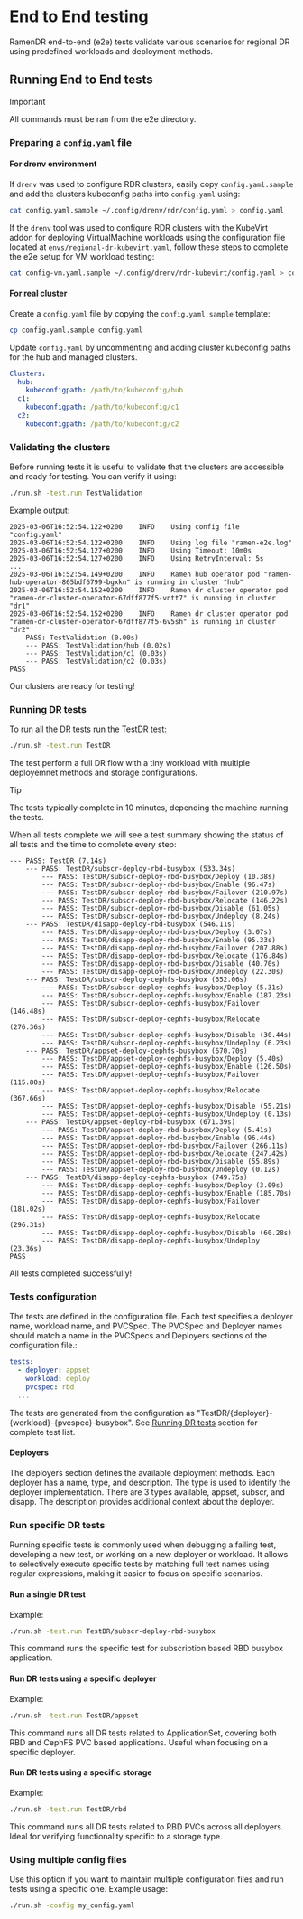 <!--
SPDX-FileCopyrightText: The RamenDR authors
SPDX-License-Identifier: Apache-2.0
-->

# End to End testing

RamenDR end-to-end (e2e) tests validate various scenarios for regional DR
using predefined workloads and deployment methods.

## Running End to End tests

> [!IMPORTANT]
> All commands must be ran from the e2e directory.

### Preparing a `config.yaml` file

#### For drenv environment

If `drenv` was used to configure RDR clusters, easily copy `config.yaml.sample`
and add the clusters kubeconfig paths into `config.yaml` using:

```sh
cat config.yaml.sample ~/.config/drenv/rdr/config.yaml > config.yaml
```

If the `drenv` tool was used to configure RDR clusters with the KubeVirt addon
for deploying VirtualMachine workloads using the configuration file located at
`envs/regional-dr-kubevirt.yaml`, follow these steps to complete the e2e setup
for VM workload testing:

```sh
cat config-vm.yaml.sample ~/.config/drenv/rdr-kubevirt/config.yaml > config.yaml
```

#### For real cluster

Create a `config.yaml` file by copying the `config.yaml.sample` template:

```sh
cp config.yaml.sample config.yaml
```

Update `config.yaml` by uncommenting and adding cluster kubeconfig paths
for the hub and managed clusters.

```yaml
Clusters:
  hub:
    kubeconfigpath: /path/to/kubeconfig/hub
  c1:
    kubeconfigpath: /path/to/kubeconfig/c1
  c2:
    kubeconfigpath: /path/to/kubeconfig/c2
```

### Validating the clusters

Before running tests it is useful to validate that the clusters are accessible
and ready for testing. You can verify it using:

```sh
./run.sh -test.run TestValidation
```

Example output:

```console
2025-03-06T16:52:54.122+0200    INFO    Using config file "config.yaml"
2025-03-06T16:52:54.122+0200    INFO    Using log file "ramen-e2e.log"
2025-03-06T16:52:54.127+0200    INFO    Using Timeout: 10m0s
2025-03-06T16:52:54.127+0200    INFO    Using RetryInterval: 5s
...
2025-03-06T16:52:54.149+0200    INFO    Ramen hub operator pod "ramen-hub-operator-865bdf6799-bgxkn" is running in cluster "hub"
2025-03-06T16:52:54.152+0200    INFO    Ramen dr cluster operator pod "ramen-dr-cluster-operator-67dff877f5-vntt7" is running in cluster "dr1"
2025-03-06T16:52:54.152+0200    INFO    Ramen dr cluster operator pod "ramen-dr-cluster-operator-67dff877f5-6v5sh" is running in cluster "dr2"
--- PASS: TestValidation (0.00s)
    --- PASS: TestValidation/hub (0.02s)
    --- PASS: TestValidation/c1 (0.03s)
    --- PASS: TestValidation/c2 (0.03s)
PASS
```

Our clusters are ready for testing!

### Running DR tests

To run all the DR tests run the TestDR test:

```sh
./run.sh -test.run TestDR
```

The test perform a full DR flow with a tiny workload with multiple deployemnet
methods and storage configurations.

> [!TIP]
> The tests typically complete in 10 minutes, depending the machine running the tests.

When all tests complete we will see a test summary showing the status of all
tests and the time to complete every step:

```console
--- PASS: TestDR (7.14s)
    --- PASS: TestDR/subscr-deploy-rbd-busybox (533.34s)
        --- PASS: TestDR/subscr-deploy-rbd-busybox/Deploy (10.38s)
        --- PASS: TestDR/subscr-deploy-rbd-busybox/Enable (96.47s)
        --- PASS: TestDR/subscr-deploy-rbd-busybox/Failover (210.97s)
        --- PASS: TestDR/subscr-deploy-rbd-busybox/Relocate (146.22s)
        --- PASS: TestDR/subscr-deploy-rbd-busybox/Disable (61.05s)
        --- PASS: TestDR/subscr-deploy-rbd-busybox/Undeploy (8.24s)
    --- PASS: TestDR/disapp-deploy-rbd-busybox (546.11s)
        --- PASS: TestDR/disapp-deploy-rbd-busybox/Deploy (3.07s)
        --- PASS: TestDR/disapp-deploy-rbd-busybox/Enable (95.33s)
        --- PASS: TestDR/disapp-deploy-rbd-busybox/Failover (207.88s)
        --- PASS: TestDR/disapp-deploy-rbd-busybox/Relocate (176.84s)
        --- PASS: TestDR/disapp-deploy-rbd-busybox/Disable (40.70s)
        --- PASS: TestDR/disapp-deploy-rbd-busybox/Undeploy (22.30s)
    --- PASS: TestDR/subscr-deploy-cephfs-busybox (652.06s)
        --- PASS: TestDR/subscr-deploy-cephfs-busybox/Deploy (5.31s)
        --- PASS: TestDR/subscr-deploy-cephfs-busybox/Enable (187.23s)
        --- PASS: TestDR/subscr-deploy-cephfs-busybox/Failover (146.48s)
        --- PASS: TestDR/subscr-deploy-cephfs-busybox/Relocate (276.36s)
        --- PASS: TestDR/subscr-deploy-cephfs-busybox/Disable (30.44s)
        --- PASS: TestDR/subscr-deploy-cephfs-busybox/Undeploy (6.23s)
    --- PASS: TestDR/appset-deploy-cephfs-busybox (670.70s)
        --- PASS: TestDR/appset-deploy-cephfs-busybox/Deploy (5.40s)
        --- PASS: TestDR/appset-deploy-cephfs-busybox/Enable (126.50s)
        --- PASS: TestDR/appset-deploy-cephfs-busybox/Failover (115.80s)
        --- PASS: TestDR/appset-deploy-cephfs-busybox/Relocate (367.66s)
        --- PASS: TestDR/appset-deploy-cephfs-busybox/Disable (55.21s)
        --- PASS: TestDR/appset-deploy-cephfs-busybox/Undeploy (0.13s)
    --- PASS: TestDR/appset-deploy-rbd-busybox (671.39s)
        --- PASS: TestDR/appset-deploy-rbd-busybox/Deploy (5.41s)
        --- PASS: TestDR/appset-deploy-rbd-busybox/Enable (96.44s)
        --- PASS: TestDR/appset-deploy-rbd-busybox/Failover (266.11s)
        --- PASS: TestDR/appset-deploy-rbd-busybox/Relocate (247.42s)
        --- PASS: TestDR/appset-deploy-rbd-busybox/Disable (55.89s)
        --- PASS: TestDR/appset-deploy-rbd-busybox/Undeploy (0.12s)
    --- PASS: TestDR/disapp-deploy-cephfs-busybox (749.75s)
        --- PASS: TestDR/disapp-deploy-cephfs-busybox/Deploy (3.09s)
        --- PASS: TestDR/disapp-deploy-cephfs-busybox/Enable (185.70s)
        --- PASS: TestDR/disapp-deploy-cephfs-busybox/Failover (181.02s)
        --- PASS: TestDR/disapp-deploy-cephfs-busybox/Relocate (296.31s)
        --- PASS: TestDR/disapp-deploy-cephfs-busybox/Disable (60.28s)
        --- PASS: TestDR/disapp-deploy-cephfs-busybox/Undeploy (23.36s)
PASS
```

All tests completed successfully!

### Tests configuration

The tests are defined in the configuration file. Each test specifies a deployer
name, workload name, and PVCSpec. The PVCSpec and Deployer names should match a
name in the PVCSpecs and Deployers sections of the configuration file.:

```yaml
tests:
  - deployer: appset
    workload: deploy
    pvcspec: rbd
  ...
```

The tests are generated from the configuration as
"TestDR/{deployer}-{workload}-{pvcspec}-busybox".
See [Running DR tests](#running-dr-tests) section for complete test list.

#### Deployers

The deployers section defines the available deployment methods. Each deployer
has a name, type, and description. The type is used to identify the deployer
implementation. There are 3 types available, appset, subscr, and disapp. The
description provides additional context about the deployer.

### Run specific DR tests

Running specific tests is commonly used when debugging a failing test,
developing a new test, or working on a new deployer or workload. It allows to
selectively execute specific tests by matching full test names using regular
expressions, making it easier to focus on specific scenarios.

#### Run a single DR test

Example:

```sh
./run.sh -test.run TestDR/subscr-deploy-rbd-busybox
```

This command runs the specific test for subscription based RBD busybox application.

#### Run DR tests using a specific deployer

Example:

```sh
./run.sh -test.run TestDR/appset
```

This command runs all DR tests related to ApplicationSet, covering both RBD and
CephFS PVC based applications. Useful when focusing on a specific deployer.

#### Run DR tests using a specific storage

Example:

```sh
./run.sh -test.run TestDR/rbd
```

This command runs all DR tests related to RBD PVCs across all deployers. Ideal
for verifying functionality specific to a storage type.

### Using multiple config files

Use this option if you want to maintain multiple configuration files and run
tests using a specific one. Example usage:

```sh
./run.sh -config my_config.yaml
```
